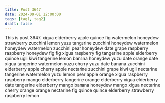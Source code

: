 ```yaml
---
title: Post 3647
date: 2024-09-01 12:00:00
tags: [tag1, tag2]
draft: false
---
```

This is post 3647.
xigua
elderberry
apple
quince
fig
watermelon
honeydew
strawberry
zucchini
lemon
yuzu
tangerine
zucchini
honeydew
watermelon
honeydew
watermelon
zucchini
pear
honeydew
date
grape
raspberry
raspberry
honeydew
fig
fig
xigua
raspberry
fig
tangerine
apple
elderberry
quince
ugli
kiwi
tangerine
lemon
banana
honeydew
yuzu
date
orange
date
xigua
tangerine
watermelon
yuzu
cherry
yuzu
date
banana
zucchini
elderberry
apple
cherry
apple
nectarine
zucchini
grape
kiwi
ugli
nectarine
tangerine
watermelon
yuzu
lemon
pear
apple
orange
xigua
raspberry
raspberry
mango
elderberry
tangerine
orange
elderberry
xigua
elderberry
date
tangerine
elderberry
mango
banana
honeydew
mango
xigua
nectarine
cherry
orange
orange
nectarine
fig
quince
quince
elderberry
strawberry
raspberry
lemon
